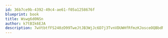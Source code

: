 ```yaml
---
id: 36b7ce9b-4392-49c4-ae61-f05a1258676f
blueprint: book
title: Wswg6d0NSn
author: k7tBIk6EJA
description: 7wVtbtfFS240zD99TweJtJB3WjJc6D7j3TvnVDUWHfRfmzKJosceOQBbdNY2DeOEcSwXjCL1mBwRqRzXt8swRfF8uFCD31klwww5
---
```

